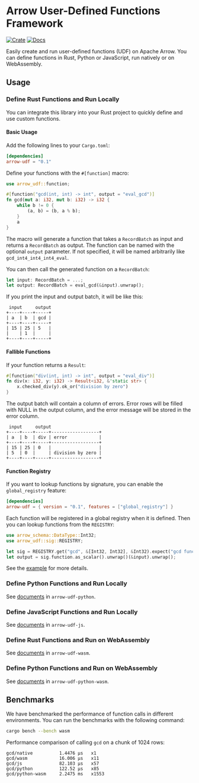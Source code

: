 # Arrow User-Defined Functions Framework

[![Crate](https://img.shields.io/crates/v/arrow-udf.svg)](https://crates.io/crates/arrow-udf)
[![Docs](https://docs.rs/arrow-udf/badge.svg)](https://docs.rs/arrow-udf)

Easily create and run user-defined functions (UDF) on Apache Arrow.
You can define functions in Rust, Python or JavaScript, run natively or on WebAssembly.

## Usage

### Define Rust Functions and Run Locally

You can integrate this library into your Rust project to quickly define and use custom functions.

#### Basic Usage

Add the following lines to your `Cargo.toml`:

```toml
[dependencies]
arrow-udf = "0.1"
```

Define your functions with the `#[function]` macro:

```rust
use arrow_udf::function;

#[function("gcd(int, int) -> int", output = "eval_gcd")]
fn gcd(mut a: i32, mut b: i32) -> i32 {
    while b != 0 {
        (a, b) = (b, a % b);
    }
    a
}
```

The macro will generate a function that takes a `RecordBatch` as input and returns a `RecordBatch` as output.
The function can be named with the optional `output` parameter.
If not specified, it will be named arbitrarily like `gcd_int4_int4_int4_eval`.

You can then call the generated function on a `RecordBatch`:

```rust
let input: RecordBatch = ...;
let output: RecordBatch = eval_gcd(&input).unwrap();
```

If you print the input and output batch, it will be like this:

```text
 input     output
+----+----+-----+
| a  | b  | gcd |
+----+----+-----+
| 15 | 25 | 5   |
|    | 1  |     |
+----+----+-----+
```

#### Fallible Functions

If your function returns a `Result`:

```rust
#[function("div(int, int) -> int", output = "eval_div")]
fn div(x: i32, y: i32) -> Result<i32, &'static str> {
    x.checked_div(y).ok_or("division by zero")
}
```

The output batch will contain a column of errors. Error rows will be filled with NULL in the output column,
and the error message will be stored in the error column.

```text
 input     output
+----+----+-----+------------------+
| a  | b  | div | error            |
+----+----+-----+------------------+
| 15 | 25 | 0   |                  |
| 5  | 0  |     | division by zero |
+----+----+-----+------------------+
```

#### Function Registry

If you want to lookup functions by signature, you can enable the `global_registry` feature:

```toml
[dependencies]
arrow-udf = { version = "0.1", features = ["global_registry"] }
```

Each function will be registered in a global registry when it is defined.
Then you can lookup functions from the `REGISTRY`:

```rust
use arrow_schema::DataType::Int32;
use arrow_udf::sig::REGISTRY;

let sig = REGISTRY.get("gcd", &[Int32, Int32], &Int32).expect("gcd function");
let output = sig.function.as_scalar().unwrap()(&input).unwrap();
```

See the [example](./arrow-udf/examples/rust.rs) for more details.

### Define Python Functions and Run Locally

See [documents](./arrow-udf-python/README.md) in `arrow-udf-python`.

### Define JavaScript Functions and Run Locally

See [documents](./arrow-udf-js/README.md) in `arrow-udf-js`.

### Define Rust Functions and Run on WebAssembly

See [documents](./arrow-udf-wasm/README.md) in `arrow-udf-wasm`.

### Define Python Functions and Run on WebAssembly

See [documents](./arrow-udf-python-wasm/README.md) in `arrow-udf-python-wasm`.

## Benchmarks

We have benchmarked the performance of function calls in different environments.
You can run the benchmarks with the following command:

```sh
cargo bench --bench wasm
```

Performance comparison of calling `gcd` on a chunk of 1024 rows:

```
gcd/native          1.4476 µs   x1
gcd/wasm            16.006 µs   x11
gcd/js              82.103 µs   x57
gcd/python          122.52 µs   x85
gcd/python-wasm     2.2475 ms   x1553
```
